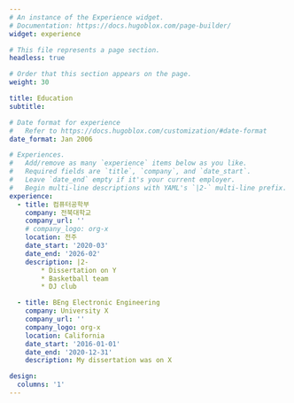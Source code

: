 ```yaml
---
# An instance of the Experience widget.
# Documentation: https://docs.hugoblox.com/page-builder/
widget: experience

# This file represents a page section.
headless: true

# Order that this section appears on the page.
weight: 30

title: Education
subtitle:

# Date format for experience
#   Refer to https://docs.hugoblox.com/customization/#date-format
date_format: Jan 2006

# Experiences.
#   Add/remove as many `experience` items below as you like.
#   Required fields are `title`, `company`, and `date_start`.
#   Leave `date_end` empty if it's your current employer.
#   Begin multi-line descriptions with YAML's `|2-` multi-line prefix.
experience:
  - title: 컴퓨터공학부
    company: 전북대학교
    company_url: ''
    # company_logo: org-x
    location: 전주
    date_start: '2020-03'
    date_end: '2026-02'
    description: |2-
        * Dissertation on Y
        * Basketball team
        * DJ club

  - title: BEng Electronic Engineering
    company: University X
    company_url: ''
    company_logo: org-x
    location: California
    date_start: '2016-01-01'
    date_end: '2020-12-31'
    description: My dissertation was on X

design:
  columns: '1'
---
```

